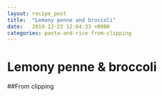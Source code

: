 ```yaml
---
layout: recipe_post
title:  "Lemony penne and broccoli"
date:   2019-12-22 12:04:33 +0000
categories: pasta-and-rice from-clipping
---
```


# Lemony penne & broccoli
##From clipping
